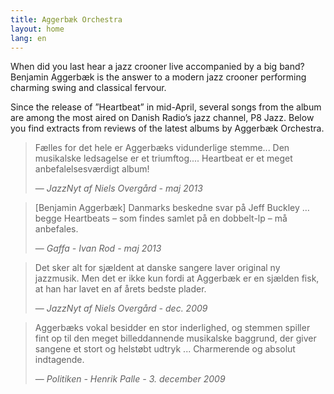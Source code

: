 ```yaml
---
title: Aggerbæk Orchestra
layout: home
lang: en
---
```


When did you last hear a jazz crooner live accompanied by a big band? Benjamin
Aggerbæk is the answer to a modern jazz crooner performing charming swing and
classical fervour.

Since the release of ”Heartbeat” in mid-April, several songs from the album are
among the most aired on Danish Radio’s jazz channel, P8 Jazz. Below you find
extracts from reviews of the latest albums by Aggerbæk Orchestra.

> Fælles for det hele er Aggerbæks vidunderlige stemme... Den
> musikalske ledsagelse er et triumftog.... Heartbeat er et meget
> anbefalelsesværdigt album!
>
> &mdash; *JazzNyt af Niels Overgård - maj 2013*

> [Benjamin Aggerbæk] Danmarks beskedne svar på Jeff Buckley … begge Heartbeats – som findes samlet på en dobbelt-lp – må anbefales.
>
> &mdash; *Gaffa - Ivan Rod - maj 2013*

> Det sker alt for sjældent at danske sangere laver original ny
> jazzmusik. Men det er ikke kun fordi at Aggerbæk er en sjælden fisk,
> at han har lavet en af årets bedste plader.
>
> &mdash; *JazzNyt af Niels Overgård - dec. 2009*

> Aggerbæks vokal besidder en stor inderlighed, og stemmen spiller
> fint op til den meget billeddannende musikalske baggrund, der giver
> sangene et stort og helstøbt udtryk ... Charmerende og absolut
> indtagende.
>
> &mdash; *Politiken - Henrik Palle - 3. december 2009*
